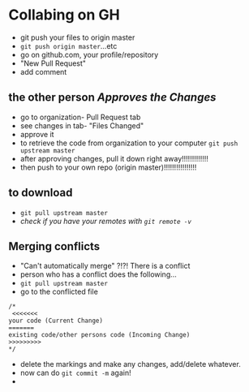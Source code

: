 # Collabing on GH

- git push your files to origin master
- `git push origin master`...etc
- go on github.com, your profile/repository
- "New Pull Request"
- add comment

## the other person *Approves the Changes*
- go to organization- Pull Request tab
- see changes in tab- "Files Changed"
- approve it
- to retrieve the code from organization to your computer `git push upstream master`
- after approving changes, pull it down right away!!!!!!!!!!!!!
- then push to your own repo (origin master)!!!!!!!!!!!!!!!!

## to download
- `git pull upstream master`
- *check if you have your remotes with `git remote -v`*

## Merging conflicts
- "Can't automatically merge" ?!?! There is a conflict
- person who has a conflict does the following...
- `git pull upstream master`
- go to the conflicted file

```
/*
 <<<<<<<
your code (Current Change)
=======
existing code/other persons code (Incoming Change)
>>>>>>>>>
*/
```

- delete the markings and make any changes, add/delete whatever.
- now can do `git commit -m` again!
- 



